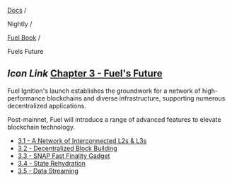[Docs](https://docs.fuel.network/) /

Nightly  /

[Fuel Book](https://docs.fuel.network/docs/nightly/fuel-book/) /

Fuels Future

## _Icon Link_ [Chapter 3 - Fuel's Future](https://docs.fuel.network/docs/nightly/fuel-book/fuels-future/\#chapter-3---fuels-future)

Fuel Ignition's launch establishes the groundwork for a network of high-performance blockchains and diverse infrastructure, supporting numerous decentralized applications.

Post-mainnet, Fuel will introduce a range of advanced features to elevate blockchain technology.

- [3.1 - A Network of Interconnected L2s & L3s](https://docs.fuel.network/docs/nightly/fuel-book/fuels-future/network-of-interconnection/)
- [3.2 - Decentralized Block Building](https://docs.fuel.network/docs/nightly/fuel-book/fuels-future/decentralized-block-building/)
- [3.3 - SNAP Fast Finality Gadget](https://docs.fuel.network/docs/nightly/fuel-book/fuels-future/snap-fast-finality-gadget/)
- [3.4 - State Rehydration](https://docs.fuel.network/docs/nightly/fuel-book/fuels-future/state-rehydration/)
- [3.5 - Data Streaming](https://docs.fuel.network/docs/nightly/fuel-book/fuels-future/data-streaming/)
